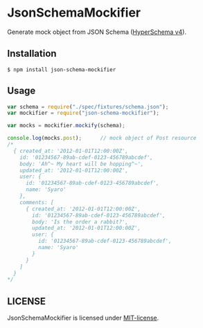 # JsonSchemaMockifier
Generate mock object from JSON Schema ([HyperSchema v4](http://json-schema.org/latest/json-schema-hypermedia.html)).

## Installation

```
$ npm install json-schema-mockifier
```

## Usage

```javascript
var schema = require("./spec/fixtures/schema.json");
var mockifier = require("json-schema-mockifier");

var mocks = mockifier.mockify(schema);

console.log(mocks.post);      // mock object of Post resource
/*
  { created_at: '2012-01-01T12:00:00Z',
    id: '01234567-89ab-cdef-0123-456789abcdef',
    body: 'Ah^~ My heart will be hopping^~',
    updated_at: '2012-01-01T12:00:00Z',
    user: {
      id: '01234567-89ab-cdef-0123-456789abcdef',
      name: 'Syaro'
    },
    comments: [
      { created_at: '2012-01-01T12:00:00Z',
        id: '01234567-89ab-cdef-0123-456789abcdef',
        body: 'Is the order a rabbit?',
        updated_at: '2012-01-01T12:00:00Z',
        user: {
          id: '01234567-89ab-cdef-0123-456789abcdef',
          name: 'Syaro'
        }
      }
    ]
  }
*/
```

## LICENSE

JsonSchemaMockifier is licensed under [MIT-license](http://izumin.mit-license.org/2015).
